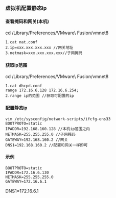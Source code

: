 ### 虚拟机配置静态ip

#### 查看掩码和网关(本机)
cd /Library/Preferences/VMware\ Fusion/vmnet8
```
1.cat nat.conf
2.ip=xxx.xxx.xxx.xxx //网关地址
3.netmask=xxx.xxx.xxx.xxx//子网掩码
```
#### 获取ip范围
cd /Library/Preferences/VMware\ Fusion/vmnet8
```
1.cat dhcpd.conf
range 172.16.6.128 172.16.6.254;
2.range ip的范围 //获取可配置的ip
```

#### 配置静态ip
```
vim /etc/sysconfig/network-scripts/ifcfg-ens33
BOOTPROTO=static
IPADDR=192.168.160.128 //本机ip范围之内
NETMASK=255.255.255.0 //子网掩码
GATEWAY=192.168.160.2 //网关
DNS1=192.168.160.2 //配置和网关一样即可
```
#### 示例
```
BOOTPROTO=static
IPADDR=172.16.6.130
NETMASK=255.255.255.0
GATEWAY=172.16.6.1
```
DNS1=172.16.6.1

